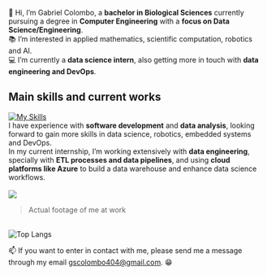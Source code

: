 👋 Hi, I’m Gabriel Colombo, a **bachelor in Biological Sciences** currently pursuing a degree in **Computer Engineering** with a **focus on Data Science/Engineering**. \
:books: I’m interested in applied mathematics, scientific computation, robotics and AI. \
:computer: I’m currently a **data science intern**, also getting more in touch with **data engineering and DevOps**. <br>

## Main skills and current works
[![My Skills](https://skillicons.dev/icons?i=python,cpp,ts,html,css,php,docker,bash)](https://skillicons.dev) <br>
I have experience with **software development** and **data analysis**, looking forward to gain more skills in data science, robotics, embedded systems and DevOps. <br> In my current internship, I’m working extensively with **data engineering**, specially with **ETL processes and data pipelines**, and using **cloud platforms like Azure** to build a data warehouse and enhance data science workflows.
<br><br>
<img src="https://i.giphy.com/media/v1.Y2lkPTc5MGI3NjExbXdqZ2JwZWprdThjOG9ja2RxcWxlc3BxaWMyMW42Zno4dDhjM3ZzeSZlcD12MV9pbnRlcm5hbF9naWZfYnlfaWQmY3Q9Zw/aNqEFrYVnsS52/giphy.gif" />
> Actual footage of me at work <br>

<br> ![Top Langs](https://github-readme-stats.vercel.app/api/top-langs/?username=gscolombo&layout=compact&exclude_repo=teste,lista1-em-grupo-trainee,struct_lista1&hide=scss,html,css,jupyter%20notebook,vue,handlebars,hack,makefile,cmake,dockerfile)

📫 If you want to enter in contact with me, please send me a message through my email gscolombo404@gmail.com. :grin:

<!---
gscolombo/gscolombo is a ✨ special ✨ repository because its `README.md` (this file) appears on your GitHub profile.
You can click the Preview link to take a look at your changes.
--->
